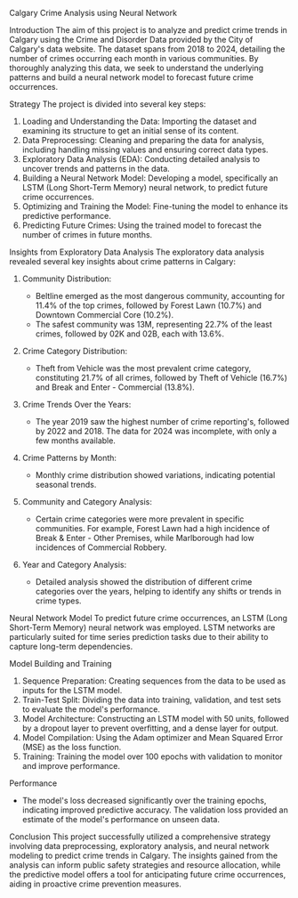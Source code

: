Calgary Crime Analysis using Neural Network 

Introduction
The aim of this project is to analyze and predict crime trends in Calgary using the Crime and Disorder Data provided by the City of Calgary's data website. The dataset spans from 2018 to 2024, detailing the number of crimes occurring each month in various communities. By thoroughly analyzing this data, we seek to understand the underlying patterns and build a neural network model to forecast future crime occurrences.

Strategy
The project is divided into several key steps:

1. Loading and Understanding the Data: Importing the dataset and examining its structure to get an initial sense of its content.
2. Data Preprocessing: Cleaning and preparing the data for analysis, including handling missing values and ensuring correct data types.
3. Exploratory Data Analysis (EDA): Conducting detailed analysis to uncover trends and patterns in the data.
4. Building a Neural Network Model: Developing a model, specifically an LSTM (Long Short-Term Memory) neural network, to predict future crime occurrences.
5. Optimizing and Training the Model: Fine-tuning the model to enhance its predictive performance.
6. Predicting Future Crimes: Using the trained model to forecast the number of crimes in future months.

Insights from Exploratory Data Analysis
The exploratory data analysis revealed several key insights about crime patterns in Calgary:

1. Community Distribution:
   - Beltline emerged as the most dangerous community, accounting for 11.4% of the top crimes, followed by Forest Lawn (10.7%) and Downtown Commercial Core (10.2%).
   - The safest community was 13M, representing 22.7% of the least crimes, followed by 02K and 02B, each with 13.6%.

2. Crime Category Distribution:
   - Theft from Vehicle was the most prevalent crime category, constituting 21.7% of all crimes, followed by Theft of Vehicle (16.7%) and Break and Enter - Commercial (13.8%).

3. Crime Trends Over the Years:
   - The year 2019 saw the highest number of crime reporting's, followed by 2022 and 2018. The data for 2024 was incomplete, with only a few months available.

4. Crime Patterns by Month:
   - Monthly crime distribution showed variations, indicating potential seasonal trends.

5. Community and Category Analysis:
   - Certain crime categories were more prevalent in specific communities. For example, Forest Lawn had a high incidence of Break & Enter - Other Premises, while Marlborough had low incidences of Commercial Robbery.

6. Year and Category Analysis:
   - Detailed analysis showed the distribution of different crime categories over the years, helping to identify any shifts or trends in crime types.

Neural Network Model
To predict future crime occurrences, an LSTM (Long Short-Term Memory) neural network was employed. LSTM networks are particularly suited for time series prediction tasks due to their ability to capture long-term dependencies.

 Model Building and Training
1. Sequence Preparation: Creating sequences from the data to be used as inputs for the LSTM model.
2. Train-Test Split: Dividing the data into training, validation, and test sets to evaluate the model's performance.
3. Model Architecture: Constructing an LSTM model with 50 units, followed by a dropout layer to prevent overfitting, and a dense layer for output.
4. Model Compilation: Using the Adam optimizer and Mean Squared Error (MSE) as the loss function.
5. Training: Training the model over 100 epochs with validation to monitor and improve performance.

Performance
- The model's loss decreased significantly over the training epochs, indicating improved predictive accuracy. The validation loss provided an estimate of the model's performance on unseen data.

Conclusion
This project successfully utilized a comprehensive strategy involving data preprocessing, exploratory analysis, and neural network modeling to predict crime trends in Calgary. The insights gained from the analysis can inform public safety strategies and resource allocation, while the predictive model offers a tool for anticipating future crime occurrences, aiding in proactive crime prevention measures.

